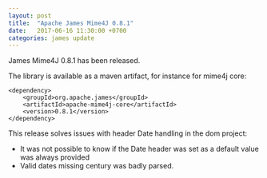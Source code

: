 ```yaml
---
layout: post
title:  "Apache James Mime4J 0.8.1"
date:   2017-06-16 11:30:00 +0700
categories: james update
---
```


James Mime4J 0.8.1 has been released.

The library is available as a maven artifact, for instance for mime4j core:

```
<dependency>
    <groupId>org.apache.james</groupId>
    <artifactId>apache-mime4j-core</artifactId>
    <version>0.8.1</version>
</dependency>
```

This release solves issues with header Date handling in the dom project:

 - It was not possible to know if the Date header was set as a default value was always provided
 - Valid dates missing century was badly parsed.
